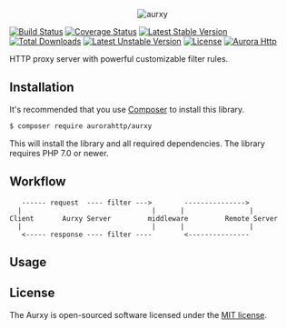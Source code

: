 <p align="center"><img src="https://raw.githubusercontent.com/panlatent/aurxy/master/docs/images/logo.png" 
alt="aurxy" /></p>

[![Build Status](https://travis-ci.org/aurorahttp/aurxy.svg)](https://travis-ci.org/aurorahttp/aurxy)
[![Coverage Status](https://coveralls.io/repos/github/aurorahttp/aurxy/badge.svg?branch=master)](https://coveralls.io/github/aurorahttp/aurxy?branch=master)
[![Latest Stable Version](https://poser.pugx.org/aurorahttp/aurxy/v/stable.svg)](https://packagist.org/packages/aurorahttp/aurxy)
[![Total Downloads](https://poser.pugx.org/aurorahttp/aurxy/downloads.svg)](https://packagist.org/packages/aurorahttp/aurxy) 
[![Latest Unstable Version](https://poser.pugx.org/aurorahttp/aurxy/v/unstable.svg)](https://packagist.org/packages/aurorahttp/aurxy)
[![License](https://poser.pugx.org/aurorahttp/aurxy/license.svg)](https://packagist.org/packages/aurorahttp/aurxy)
[![Aurora Http](https://img.shields.io/badge/Powered_by-Aurora_Http-green.svg?style=flat)](https://aurorahttp.com/)

HTTP proxy server with powerful customizable filter rules.

Installation
------------
It's recommended that you use [Composer](https://getcomposer.org/) to install this library.

```bash
$ composer require aurorahttp/aurxy
```

This will install the library and all required dependencies. The library requires PHP 7.0 or newer.

Workflow
--------

```
   ------ request  ---- filter --->        ---------------> 
  |                                |      |                |
Client       Aurxy Server         middleware         Remote Server  
  |                                |      |                |
   <----- response ---- filter ----        <---------------
 ```

Usage
-----

License
-------
The Aurxy is open-sourced software licensed under the [MIT license](http://opensource.org/licenses/MIT).

